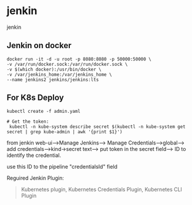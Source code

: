 # jenkin
jenkin

## Jenkin on docker 
```
docker run -it -d -u root -p 8080:8080 -p 50000:50000 \
-v /var/run/docker.sock:/var/run/docker.sock \
-v $(which docker):/usr/bin/docker \
-v /var/jenkins_home:/var/jenkins_home \
--name jenkins2 jenkins/jenkins:lts
```

## For K8s Deploy

```
kubectl create -f admin.yaml

# Get the token:
 kubectl -n kube-system describe secret $(kubectl -n kube-system get secret | grep kube-admin | awk '{print $1}')
```

from jenkin web-ui-->Manage Jenkins--> Manage Credentials-->global--> add credentials-->kind->secret text--> put token in the secret field--> ID to identify the credential. 

use  this ID to the pipeline "credentialsId" field

Reguired Jenkin Plugin:

> Kubernetes plugin,
> 	Kubernetes Credentials Plugin,
> 		Kubernetes CLI Plugin


